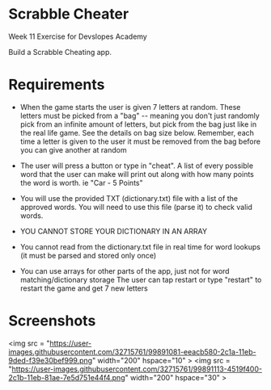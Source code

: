 # Scrabble Cheater

Week 11 Exercise for Devslopes Academy

Build a Scrabble Cheating app.

# Requirements

* When the game starts the user is given 7 letters at random. 
These letters must be picked from a "bag" -- meaning you don't just randomly pick from an infinite amount of letters, but pick from the bag just like in the real life game. See the details on bag size below.
Remember, each time a letter is given to the user it must be removed from the bag before you can give another at random

*  The user will press a button or type in "cheat". A list of every possible word that the user can make will print out along with how many points the word is worth. ie "Car - 5 Points"

*  You will use the provided TXT (dictionary.txt) file with a list of the approved words. You will need to use this file (parse it) to check valid words.

*  YOU CANNOT STORE YOUR DICTIONARY IN AN ARRAY

*  You cannot read from the dictionary.txt file in real time for word lookups (it must be parsed and stored only once)

*  You can use arrays for other parts of the app, just not for word matching/dictionary storage
The user can tap restart or type "restart" to restart the game and get 7 new letters

# Screenshots

<img src = "https://user-images.githubusercontent.com/32715761/99891081-eeacb580-2c1a-11eb-9ded-f39e30bef999.png" width="200" hspace="10" \> <img src = "https://user-images.githubusercontent.com/32715761/99891113-4519f400-2c1b-11eb-81ae-7e5d751e44f4.png" width="200" hspace="30" \>
